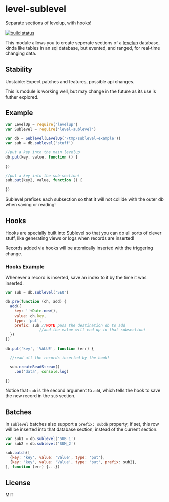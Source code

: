 # level-sublevel

Separate sections of levelup, with hooks!

[![build status](https://secure.travis-ci.org/dominictarr/level-sublevel.png)](http://travis-ci.org/dominictarr/level-sublevel)

This module allows you to create seperate sections of a
[levelup](https://github.com/rvagg/node-levelup) database,
kinda like tables in an sql database, but evented, and ranged,
for real-time changing data.

## Stability

Unstable: Expect patches and features, possible api changes.

This is module is working well, but may change in the future as its use is futher explored.

## Example

``` js
var LevelUp = require('levelup')
var Sublevel = require('level-sublevel')

var db = Sublevel(LevelUp('/tmp/sublevel-example'))
var sub = db.sublevel('stuff')

//put a key into the main levelup
db.put(key, value, function () {
  
})

//put a key into the sub-section!
sub.put(key2, value, function () {

})
```

Sublevel prefixes each subsection so that it will not collide
with the outer db when saving or reading!

## Hooks

Hooks are specially built into Sublevel so that you can 
do all sorts of clever stuff, like generating views or
logs when records are inserted!

Records added via hooks will be atomically inserted with the triggering change.

### Hooks Example

Whenever a record is inserted,
save an index to it by the time it was inserted.

``` js
var sub = db.sublevel('SEQ')

db.pre(function (ch, add) {
  add({
    key: ''+Date.now(), 
    value: ch.key, 
    type: 'put',
    prefix: sub //NOTE pass the destination db to add
               //and the value will end up in that subsection!
  })
})

db.put('key', 'VALUE', function (err) {

  //read all the records inserted by the hook!

  sub.createReadStream()
    .on('data', console.log)

})
```

Notice that `sub` is the second argument to `add`,
which tells the hook to save the new record in the `sub` section.

## Batches

In `sublevel` batches also support a `prefix: subdb` property,
if set, this row will be inserted into that database section,
instead of the current section.

``` js
var sub1 = db.sublevel('SUB_1')
var sub2 = db.sublevel('SUM_2')

sub.batch([
  {key: 'key', value: 'Value', type: 'put'},
  {key: 'key', value: 'Value', type: 'put', prefix: sub2},
], function (err) {...})
```

## License

MIT

